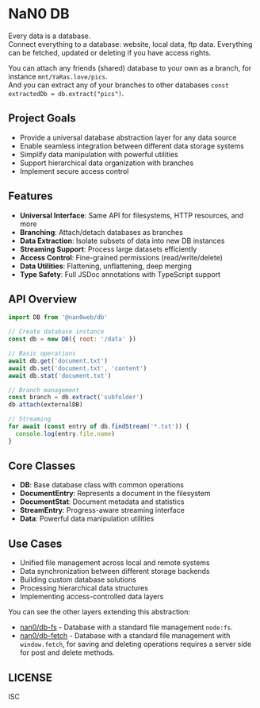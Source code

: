 # NaN0 DB

Every data is a database.  
Connect everything to a database: website, local data, ftp data.
Everything can be fetched, updated or deleting if you have access rights.

You can attach any friends (shared) database to your own as a branch, for instance `mnt/YaRas.love/pics`.  
And you can extract any of your branches to other databases `const extractedDb = db.extract("pics")`.

## Project Goals

- Provide a universal database abstraction layer for any data source
- Enable seamless integration between different data storage systems
- Simplify data manipulation with powerful utilities
- Support hierarchical data organization with branches
- Implement secure access control

## Features

- **Universal Interface**: Same API for filesystems, HTTP resources, and more
- **Branching**: Attach/detach databases as branches
- **Data Extraction**: Isolate subsets of data into new DB instances
- **Streaming Support**: Process large datasets efficiently
- **Access Control**: Fine-grained permissions (read/write/delete)
- **Data Utilities**: Flattening, unflattening, deep merging
- **Type Safety**: Full JSDoc annotations with TypeScript support

## API Overview

```js
import DB from '@nan0web/db'

// Create database instance
const db = new DB({ root: '/data' })

// Basic operations
await db.get('document.txt')
await db.set('document.txt', 'content')
await db.stat('document.txt')

// Branch management
const branch = db.extract('subfolder')
db.attach(externalDB)

// Streaming
for await (const entry of db.findStream('*.txt')) {
  console.log(entry.file.name)
}
```

## Core Classes

- **DB**: Base database class with common operations
- **DocumentEntry**: Represents a document in the filesystem
- **DocumentStat**: Document metadata and statistics  
- **StreamEntry**: Progress-aware streaming interface
- **Data**: Powerful data manipulation utilities

## Use Cases

- Unified file management across local and remote systems
- Data synchronization between different storage backends
- Building custom database solutions
- Processing hierarchical data structures
- Implementing access-controlled data layers

You can see the other layers extending this abstraction:
- [nan0/db-fs](https://nan0.yaro.page/db-fs.html) - Database with a standard file management `node:fs`.
- [nan0/db-fetch](https:/nan0.yaro.page/db-fetch.html) - Database with a standard file management with `window.fetch`, for saving and deleting operations requires a server side for post and delete methods.

## LICENSE

ISC
